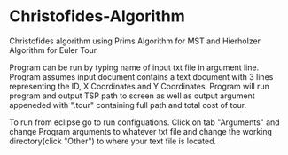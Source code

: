 # Christofides-Algorithm
Christofides algorithm using Prims Algorithm for MST and Hierholzer Algorithm for Euler Tour

Program can be run by typing name of input txt file in argument line. 
Program assumes input document contains a text document with 3 lines representing the ID, X Coordinates and Y Coordinates.
Program will run program and output TSP path to screen as well as output argument appeneded with ".tour" containing full path and total cost of 
tour.


To run from eclipse go to run configuations. Click on tab "Arguments" and change Program arguments to whatever txt file and change the working directory(click "Other") to where your text file is located. 
